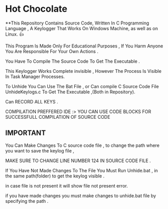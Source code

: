 # Hot Chocolate

**This Repository Contains Source Code, Written In C Programming Language , A Keylogger That Works On Windows Machine, as well as on Linux. 
:+1:

This Program Is Made Only For Educational Purposes , If You Harm Anyone You Are Responsible For Your Own Actions .

You Have To Compile The Source Code To Get The Executable .

This Keylogger Works Complete invisible , However The Process Is Visible In Task Manager Processes.

To Unhide You Can Use The Bat File , or Can compile C Source Code File  UnhideKeylogs.c To Get The Executable ,(Both in Repository).

Can RECORD ALL KEYS .

COMPILATION PREFFERED IDE :> YOU CAN USE CODE BLOCKS FOR SUCCESSFULL COMPILATION OF SOURCE CODE


## IMPORTANT 

You Can Make Changes To C source code file , to change the path where you want to save the keylog file , 

MAKE SURE TO CHANGE LINE NUMBER 124 IN SOURCE CODE FILE .

If You Have Not Made Changes To The File You Must Run Unhide.bat , in the same path(folder) to get the keylog visible .

in case file is not present it will show file not present error.

if you have made changes you must make changes to unhide.bat file by specifying the path .

